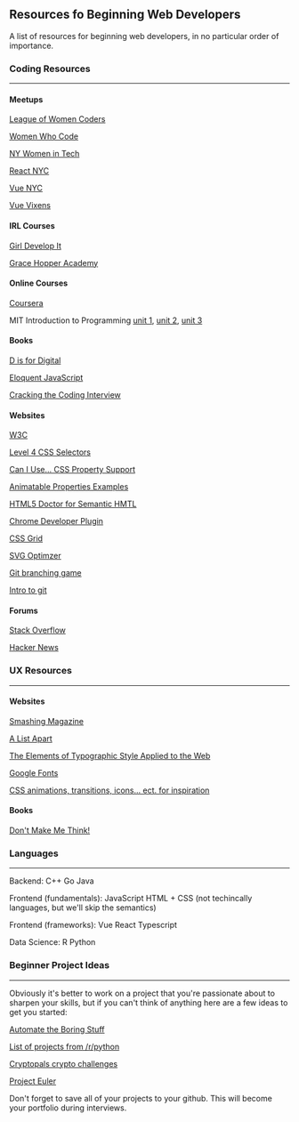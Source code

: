 ## Resources fo Beginning Web Developers
A list of resources for beginning web developers, in no particular order of importance. 


### Coding Resources
---

#### Meetups 
[League of Women Coders](https://www.meetup.com/League-of-Women-Coders/) 

[Women Who Code](https://www.meetup.com/WomenWhoCodeNYC/)

[NY Women in Tech](https://www.meetup.com/nywomentech/)

[React NYC](https://www.meetup.com/ReactNYC/)

[Vue NYC](https://www.meetup.com/vueJsNYC/)

[Vue Vixens](https://vuevixens.org/)

#### IRL Courses 
[Girl Develop It](https://www.meetup.com/girldevelopit/)

[Grace Hopper Academy](https://www.gracehopper.com/)

#### Online Courses 
[Coursera](https://www.coursera.org/)

MIT Introduction to Programming [unit 1](https://ocw.mit.edu/courses/electrical-engineering-and-computer-science/6-00sc-introduction-to-computer-science-and-programming-spring-2011/unit-1/), [unit 2](https://ocw.mit.edu/courses/electrical-engineering-and-computer-science/6-00sc-introduction-to-computer-science-and-programming-spring-2011/unit-2/), [unit 3](https://ocw.mit.edu/courses/electrical-engineering-and-computer-science/6-00sc-introduction-to-computer-science-and-programming-spring-2011/unit-3/)

#### Books 
[D is for Digital](https://www.amazon.com/dp/B0075XZL2M/ref=dp-kindle-redirect?_encoding=UTF8&btkr=1)

[Eloquent JavaScript](https://www.amazon.com/Eloquent-JavaScript-2nd-Ed-Introduction-ebook/dp/B00QL616UU/ref=sr_1_1?s=digital-text&ie=UTF8&qid=1541387441&sr=1-1&keywords=eloquent+javascript)

[Cracking the Coding Interview](https://www.amazon.com/Cracking-Coding-Interview-Programming-Questions/dp/098478280X) 

#### Websites 
[W3C](https://www.w3.org/standards/) 

[Level 4 CSS Selectors](https://www.w3.org/TR/selectors-4/) 

[Can I Use... CSS Property Support](https://caniuse.com/)

[Animatable Properties Examples](http://leaverou.github.com/animatable/) 

[HTML5 Doctor for Semantic HMTL](http://html5doctor.com/element-index/) 

[Chrome Developer Plugin](https://chrome.google.com/webstore/detail/web-developer/bfbameneiokkgbdmiekhjnmfkcnldhhm?hl=en-US) 

[CSS Grid](https://css-tricks.com/snippets/css/complete-guide-grid/) 

[SVG Optimzer](https://jakearchibald.github.io/svgomg/) 

[Git branching game](https://learngitbranching.js.org/)

[Intro to git](https://www.atlassian.com/git) 

#### Forums
[Stack Overflow](https://stackoverflow.com/)

[Hacker News](https://news.ycombinator.com/) 


### UX Resources 
---

#### Websites 
[Smashing Magazine](https://www.smashingmagazine.com/)

[A List Apart](https://alistapart.com/)

[The Elements of Typographic Style Applied to the Web](http://webtypography.net/intro/)

[Google Fonts](http://www.google.com/fonts) 

[CSS animations, transitions, icons... ect. for inspiration](https://tympanus.net/codrops/) 


#### Books
[Don't Make Me Think!](https://www.amazon.com/Dont-Make-Me-Think-Usability/dp/0321344758) 


### Languages 
--- 
Backend:
C++
Go
Java

Frontend (fundamentals):
JavaScript 
HTML + CSS (not techincally languages, but we'll skip the semantics)

Frontend (frameworks): 
Vue
React
Typescript

Data Science:
R
Python

### Beginner Project Ideas
--- 

Obviously it's better to work on a project that you're passionate about to sharpen your skills, but if you can't think of anything here are a few ideas to get you started: 

[Automate the Boring Stuff](https://automatetheboringstuff.com/)

[List of projects from /r/python](https://docs.google.com/document/d/1TyqD2_oDtiQIh_Y55J5RfeA91JJECc97xYIKM112H9I/edit)

[Cryptopals crypto challenges](https://cryptopals.com/)

[Project Euler](https://projecteuler.net/)

Don't forget to save all of your projects to your github. This will become your portfolio during interviews.

